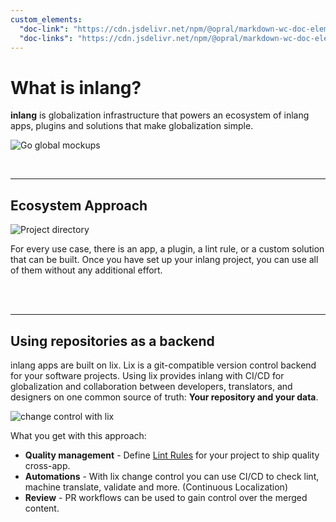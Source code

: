```yaml
---
custom_elements:
  "doc-link": "https://cdn.jsdelivr.net/npm/@opral/markdown-wc-doc-elements@0.1.4/dist/doc-link.js/+esm"
  "doc-links": "https://cdn.jsdelivr.net/npm/@opral/markdown-wc-doc-elements@0.1.4/dist/doc-links.js/+esm"
---
```


# What is inlang?

**inlang** is globalization infrastructure that powers an ecosystem of inlang apps, plugins and solutions that make globalization simple.

![Go global mockups](https://cdn.jsdelivr.net/gh/opral/monorepo@latest/inlang/documentation/ecosystem/assets/go-global-mockup02.png)

<br/>

---

## Ecosystem Approach

![Project directory](https://cdn.jsdelivr.net/gh/opral/monorepo@latest/inlang/documentation/ecosystem/assets/file-and-apps.png)

For every use case, there is an app, a plugin, a lint rule, or a custom solution that can be built. Once you have set up your inlang project, you can use all of them without any additional effort.

<br/>

<doc-links>
    <doc-link 
      title="Project directory (file)" 
      icon="mdi:file-outline" 
      href="/documentation/concept/project" 
      description="Learn about the inlang project."
    >
    </doc-link>
    <doc-link 
      title="inlang Apps" 
      icon="mdi:apps" 
      href="/c/apps" 
      description="Discover inlang apps.">
    </doc-link>
</doc-links>

<br/>

---

## Using repositories as a backend

inlang apps are built on lix. Lix is a git-compatible version control backend for your software projects. Using lix provides inlang with CI/CD for globalization and collaboration between developers, translators, and designers on one common source of truth: **Your repository and your data**.

![change control with lix](https://github.com/opral/monorepo/assets/58360188/917cc987-669d-4203-a2ed-8184087fd070)

What you get with this approach:

- **Quality management** - Define [Lint Rules](/documentation/lint-rule) for your project to ship quality cross-app.
- **Automations** - With lix change control you can use CI/CD to check lint, machine translate, validate and more. (Continuous Localization)
- **Review** - PR workflows can be used to gain control over the merged content.

<br/>

<doc-links>
    <doc-link title="inlang architecture" icon="mdi:skip-next" href="/documentation/architecture" description="Learn more about inlangs architecture."></doc-link>
</doc-links>

<br/>
<br/>
<br/>
